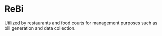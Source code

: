 # ReBi
Utilized by restaurants and food courts for management purposes such as bill generation and data collection.
